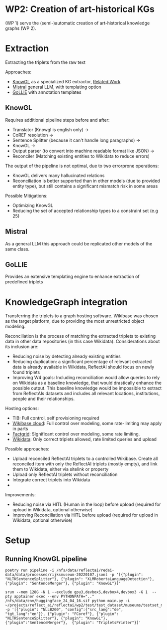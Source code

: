 # WP2: Creation of art-historical KGs

(WP 1) serve the (semi-)automatic creation of art-historical knowledge graphs (WP 2).

# Extraction

Extracting the triplets from the raw text

Approaches:
* [KnowGL](https://huggingface.co/ibm/knowgl-large) as a specialized KG extractor, [Related Work](https://arxiv.org/pdf/2210.13952.pdf)
* [Mistral](https://huggingface.co/docs/transformers/main/model_doc/mistral) general LLM, with templating option
* [GoLLIE](https://huggingface.co/collections/HiTZ/gollie-651bf19ee315e8a224aacc4f) with annotation templates

## KnowGL

Requires additional pipeline steps before and after:

* Translator (Knowgl is english only) ->
* CoREF resolution ->
* Sentence Splitter (because it can't handle long paragraphs) ->
* KnowGL ->
* Output parser (to convert into machine readable format like JSON) ->
* Reconciler (Matching existing entities to Wikidata to reduce errors)

The output of the pipeline is not optimal, due to two errorprone operations:
* KnowGL delivers many hallucinated relations
* Reconciliation is better supported than in other models (due to provided entity type), but still contains a significant mismatch risk in some areas

Possible Mitigations:
* Optimizing KnowGL
* Reducing the set of accepted relationship types to a constraint set (e.g 25)

## Mistral

As a general LLM this approach could be replicated other models of the same class.

## GoLLIE

Provides an extensive templating engine to enhance extraction of predefined triplets

# KnowledgeGraph integration
Transferring the triplets to a graph hosting software.
Wikibase was chosen as the target platform, due to providing the most unrestricted object modeling.

Reconciliation is the process of matching the extracted triplets to existing data in other data repositories (in this case Wikidata). Considerations about its inclusion are:
* Reducing noise by detecting already existing entities
* Reducing duplication: a significant percentage of relevant extracted data is already available in Wikidata, ReflectAI should focus on newly found triplets
* Improving W4 goals: Including reconciliation would allow queries to rely on Wikidata as a baseline knowledge, that would drastically enhance the possible output. This baseline knowledge would be impossible to extract from ReflectAIs datasets and includes all relevant locations, institutions, people and their relationships.

Hosting options:
* TIB: Full control, self provisioning required
* [Wikibase.cloud](https://www.wikibase.cloud/): Full control over modeling, some rate-limiting may apply in parts
* [Factgrid](https://database.factgrid.de/wiki/Main_Page): Significant control over modeling, some rate limiting. 
* [Wikidata](https://www.wikidata.org/wiki/Wikidata:Main_Page): Only correct triplets allowed, rate limited queries and upload

Possible approaches:
* Upload reconciled ReflectAI triplets to a controlled Wikibase. Create all reconciled item with only the ReflectAI triplets (mostly empty), and link them to Wikidata, either via sitelink or property
* Upload only ReflectAI triplets without reconciliation
* Integrate correct triplets into Wikidata
* 

Improvements:
* Reducing noise via HITL (Human in the loop) before upload (required for upload in Wikidata, optional otherwise)
* Improving Reconciliation via HITL before upload (required for upload in Wikidata, optional otherwise)

# Setup

## Running KnowGL pipeline

```
poetry run pipeline -i /nfs/data/reflectai/redai-data/data/processed/rijksmuseum-20220107.jsonl -p '[{"plugin": "NLTKSentenceSplitter"}, {"plugin": "XLMRobertaLanguageDetection"},{"plugin": "SentenceMerger"}, {"plugin": "KnowGL"}]'
```

```
srun --mem 128G -N 1 --exclude gpu3,devbox5,devbox4,devbox3 -G 1  --pty apptainer exec --env PYTHONPATH=".." /nfs/data/env/huggingface_24_04_16.sif python main.py -i ~/projects/reflect_ai/reflectai/wp2/test/test_dataset/museums/testset_museum.jsonl -p '[{"plugin": "NLLB200", "config":{"src_lang":"de", "tgt_lang":"en"}}, {"plugin": "FCoref"}, {"plugin": "NLTKSentenceSplitter"}, {"plugin": "KnowGL"}, {"plugin":"SentenceMerger"},  {"plugin": "TripletsPrinter"}]'
```
